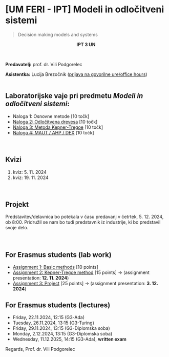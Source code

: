 # [UM FERI - IPT] Modeli in odločitveni sistemi
> Decision making models and systems

<p align="center">
  <b>IPT 3 UN <br/></b>
</p>
<br/>

**Predavatelj:** prof. dr. Vili Podgorelec

**Asistentka:** Lucija Brezočnik ([prijava na govorilne ure/office hours](https://calendly.com/lucija-brezocnik/30min))<br/><br/>

## Laboratorijske vaje pri predmetu *Modeli in odločitveni sistemi*:
- Naloga 1: Osnovne metode [10 točk]
- [Naloga 2: Odločitvena drevesa](<Naloge/Naloga 2>) [10 točk]
- [Naloga 3: Metoda Kepner-Tregoe](<Naloge/Naloga 3>) [10 točk]
- [Naloga 4: MAUT / AHP / DEX](<Naloge/Naloga 4>) [10 točk]
<br/><br/><br/>

## Kvizi
1. kviz: 5. 11. 2024
2. kviz: 19. 11. 2024
<br/><br/><br/>

## Projekt
Predstavitev/delavnica bo potekala v času predavanj v četrtek, 5. 12. 2024, ob 8:00. Pridružil se nam bo tudi predstavnik iz industrije, ki bo predstavil svoje delo.
<br/><br/><br/>

## For Erasmus students (lab work)
- [Assignment 1: Basic methods](<Erasmus/Assignment 1>) [10 points]
- [Assignment 2: Kepner-Tregoe method](<Erasmus/Assignment 2>) [15 points] -> (assignment presentation: **12. 11. 2024**)
- [Assignment 3: Project](<Erasmus/Assignment 3>) [25 points] -> (assignment presentation: **3. 12. 2024**)


## For Erasmus students (lectures)
- Friday, 22.11.2024, 12:15 (G3-Ada)
- Tuesday, 26.11.2024, 13:15 (G3-Turing)
- Friday, 29.11.2024, 13:15 (G3-Diplomska soba)
- Monday, 2.12.2024, 13:15 (G3-Diplomska soba)
- Wednesday, 11.12.2025, 14:15 (G3-Ada), **written exam**

Regards,
  Prof. dr. Vili Podgorelec
